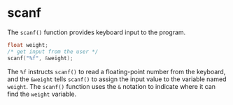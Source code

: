 # scanf

The `scanf()` function provides keyboard input to the program.

```c
float weight;
/* get input from the user */
scanf("%f", &weight);
```

The `%f` instructs `scanf()` to read a floating-point number from the keyboard, and the `&weight` tells `scanf()` to assign the input value to the variable named `weight`. The `scanf()` function uses the `&` notation to indicate where it can find the `weight` variable.




